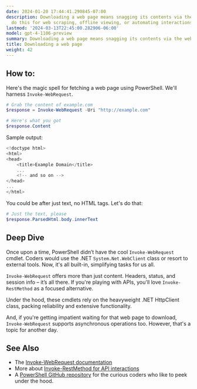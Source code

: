 ```yaml
---
date: 2024-01-20 17:44:41.290845-07:00
description: Downloading a web page means snagging its contents via the web. Coders
  do this for web scraping, offline viewing, or automating interactions with websites.
lastmod: '2024-03-13T22:45:00.282906-06:00'
model: gpt-4-1106-preview
summary: Downloading a web page means snagging its contents via the web.
title: Downloading a web page
weight: 42
---
```


## How to:
Here's the magic spell for fetching a web page using PowerShell. We'll harness `Invoke-WebRequest`.

```PowerShell
# Grab the content of example.com
$response = Invoke-WebRequest -Uri "http://example.com"

# Here's what you got
$response.Content
```

Sample output: 

```PowerShell
<!doctype html>
<html>
<head>
    <title>Example Domain</title>
    ...
    <!-- and so on -->
</head>
...
</html>
```

You could be after just text, no HTML tags. Let's do that:

```PowerShell
# Just the text, please
$response.ParsedHtml.body.innerText
```

## Deep Dive
Once upon a time, PowerShell didn’t have the cool `Invoke-WebRequest` cmdlet. Coders would use the .NET `System.Net.WebClient` class or resort to external tools. Now, it's all built-in, simplifying tasks for us all.

`Invoke-WebRequest` offers more than just content. Headers, status, and session info – it’s all there. If you're playing with APIs, you'll love `Invoke-RestMethod` as a focused alternative.

Under the hood, these cmdlets rely on the heavyweight .NET HttpClient class, packing reliability and extensive functionality.

And, if you're getting impatient waiting for that web page to download, `Invoke-WebRequest` supports asynchronous operations too. However, that's a topic for another day.

## See Also
- The [Invoke-WebRequest documentation](https://docs.microsoft.com/en-us/powershell/module/microsoft.powershell.utility/invoke-webrequest)
- More about [Invoke-RestMethod for API interactions](https://docs.microsoft.com/en-us/powershell/module/microsoft.powershell.utility/invoke-restmethod)
- A [PowerShell GitHub repository](https://github.com/PowerShell/PowerShell) for the curious coders who like to peek under the hood.
